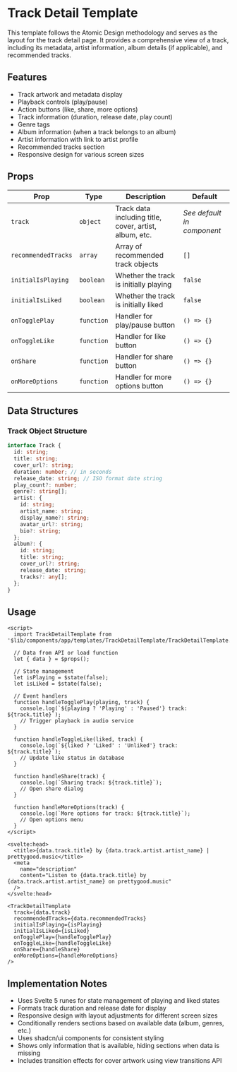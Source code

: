 # Track Detail Template

This template follows the Atomic Design methodology and serves as the layout for the track detail page. It provides a comprehensive view of a track, including its metadata, artist information, album details (if applicable), and recommended tracks.

## Features

- Track artwork and metadata display
- Playback controls (play/pause)
- Action buttons (like, share, more options)
- Track information (duration, release date, play count)
- Genre tags
- Album information (when a track belongs to an album)
- Artist information with link to artist profile
- Recommended tracks section
- Responsive design for various screen sizes

## Props

| Prop | Type | Description | Default |
|------|------|-------------|---------|
| `track` | `object` | Track data including title, cover, artist, album, etc. | *See default in component* |
| `recommendedTracks` | `array` | Array of recommended track objects | `[]` |
| `initialIsPlaying` | `boolean` | Whether the track is initially playing | `false` |
| `initialIsLiked` | `boolean` | Whether the track is initially liked | `false` |
| `onTogglePlay` | `function` | Handler for play/pause button | `() => {}` |
| `onToggleLike` | `function` | Handler for like button | `() => {}` |
| `onShare` | `function` | Handler for share button | `() => {}` |
| `onMoreOptions` | `function` | Handler for more options button | `() => {}` |

## Data Structures

### Track Object Structure

```typescript
interface Track {
  id: string;
  title: string;
  cover_url?: string;
  duration: number; // in seconds
  release_date: string; // ISO format date string
  play_count?: number;
  genre?: string[];
  artist: {
    id: string;
    artist_name: string;
    display_name?: string;
    avatar_url?: string;
    bio?: string;
  };
  album?: {
    id: string;
    title: string;
    cover_url?: string;
    release_date: string;
    tracks?: any[];
  };
}
```

## Usage

```svelte
<script>
  import TrackDetailTemplate from '$lib/components/app/templates/TrackDetailTemplate/TrackDetailTemplate.svelte';
  
  // Data from API or load function
  let { data } = $props();
  
  // State management
  let isPlaying = $state(false);
  let isLiked = $state(false);
  
  // Event handlers
  function handleTogglePlay(playing, track) {
    console.log(`${playing ? 'Playing' : 'Paused'} track: ${track.title}`);
    // Trigger playback in audio service
  }
  
  function handleToggleLike(liked, track) {
    console.log(`${liked ? 'Liked' : 'Unliked'} track: ${track.title}`);
    // Update like status in database
  }
  
  function handleShare(track) {
    console.log(`Sharing track: ${track.title}`);
    // Open share dialog
  }
  
  function handleMoreOptions(track) {
    console.log(`More options for track: ${track.title}`);
    // Open options menu
  }
</script>

<svelte:head>
  <title>{data.track.title} by {data.track.artist.artist_name} | prettygood.music</title>
  <meta
    name="description"
    content="Listen to {data.track.title} by {data.track.artist.artist_name} on prettygood.music"
  />
</svelte:head>

<TrackDetailTemplate 
  track={data.track}
  recommendedTracks={data.recommendedTracks}
  initialIsPlaying={isPlaying}
  initialIsLiked={isLiked}
  onTogglePlay={handleTogglePlay}
  onToggleLike={handleToggleLike}
  onShare={handleShare}
  onMoreOptions={handleMoreOptions}
/>
```

## Implementation Notes

- Uses Svelte 5 runes for state management of playing and liked states
- Formats track duration and release date for display
- Responsive design with layout adjustments for different screen sizes
- Conditionally renders sections based on available data (album, genres, etc.)
- Uses shadcn/ui components for consistent styling
- Shows only information that is available, hiding sections when data is missing
- Includes transition effects for cover artwork using view transitions API
